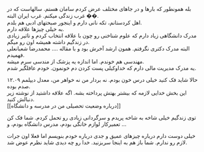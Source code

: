 بله همونطور که بارها و در جاهای مختلف عرض کردم سامان هستم. سالهاست که در غرب زندگی میکنم. غرب ایران البته ��.  
اهل کردستانم، تکه نانی دارم و اینجور صبحتهای ادبی هم بلدم.  
به خیلی چیزها علاقه دارم.  
مدرک دانشگاهی زیاد دارم که علوم شناخنی رو چون با علاقه انتخاب کردم و تاثیر زیادی در زندگیم داشته همیشه اون رو میگم.  
البته مدرک دکتری نگرفتم. همون ارشد آخرش بود و با مقاله .... محمدرضا شعبانعلی فهمیدم.  
مهندسی هم خوندم. اما اندازه یه پزشک از مندسی سرم میشه.  
یه مدرک مدیریت مالی دارم که خداوکیلی پست کردن دم خونمون. خودم عافلگیر شدم.  
  
حالا شاید فک کنید خیلی درس خون بودم. نه بردار من نه خواهر من، معدل دیپلمم ۱۲.۰۹ صدم بوده.  
این بخش خدایی لازمه که بیشتر بهتش پرداخته بشه. اگه علاقه داشتید از نوشته زیر دنبالش کنید.  
[[درباره وضعیت تحصیلی من در مدرسه و دانشگاه]]  
  
توی زندگیم خیلی شاخه به شاخه پریدم و سرگردانی زیادی رو تحمل کردم. شما فک کن تعمیرکار لوازم خانگی بودم، مدرس دانشگاه بودم، و ...  
  
خیلی دوست دارم درباره چیزهای عمیق و جدی درباره خودم بنویسم اما فعلا اون جرات لازم رو ندارم. شما باز هم به اینجا سربزنید. خدا رو چه دیدی شاید نظرم عوض شد.